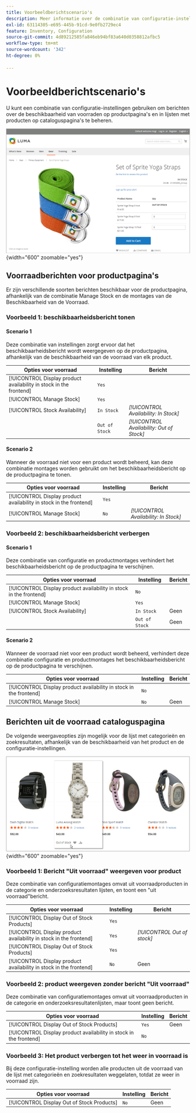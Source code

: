 ```yaml
---
title: Voorbeeldberichtscenario's
description: Meer informatie over de combinatie van configuratie-instellingen die berichten over de beschikbaarheid van voorraden op productpagina's en in lijsten met producten op cataloguspagina's bepalen.
exl-id: 63114305-e695-445b-91cd-9e0fb2729ec4
feature: Inventory, Configuration
source-git-commit: 4d89212585fa846eb94bf83a640d0358812afbc5
workflow-type: tm+mt
source-wordcount: '342'
ht-degree: 0%

---
```


# Voorbeeldberichtscenario&#39;s

U kunt een combinatie van configuratie-instellingen gebruiken om berichten over de beschikbaarheid van voorraden op productpagina&#39;s en in lijsten met producten op cataloguspagina&#39;s te beheren.

![Gegroepeerd product met bericht &quot;Uit voorraad&quot;](assets/storefront-out-of-stock-message.png){width="600" zoomable="yes"}

## Voorraadberichten voor productpagina&#39;s

Er zijn verschillende soorten berichten beschikbaar voor de productpagina, afhankelijk van de combinatie Manage Stock en de montages van de Beschikbaarheid van de Voorraad.

### Voorbeeld 1: beschikbaarheidsbericht tonen

#### Scenario 1

Deze combinatie van instellingen zorgt ervoor dat het beschikbaarheidsbericht wordt weergegeven op de productpagina, afhankelijk van de beschikbaarheid van de voorraad van elk product.

| Opties voor voorraad | Instelling | Bericht |
|--|--|--|
| [!UICONTROL Display product availability in stock in the frontend] | `Yes` | |
| [!UICONTROL Manage Stock] | `Yes` | |
| [!UICONTROL Stock Availability] | `In Stock` | _[!UICONTROL Availability: In Stock]_ |
| | `Out of Stock` | _[!UICONTROL Availability: Out of Stock]_ |

#### Scenario 2

Wanneer de voorraad niet voor een product wordt beheerd, kan deze combinatie montages worden gebruikt om het beschikbaarheidsbericht op de productpagina te tonen.

| Opties voor voorraad | Instelling | Bericht |
|--|--|--|
| [!UICONTROL Display product availability in stock in the frontend] | `Yes` |  |
| [!UICONTROL Manage Stock] | `No` | _[!UICONTROL Availability: In Stock]_ |

### Voorbeeld 2: beschikbaarheidsbericht verbergen

#### Scenario 1

Deze combinatie van configuratie en productmontages verhindert het beschikbaarheidsbericht op de productpagina te verschijnen.

| Opties voor voorraad | Instelling | Bericht |
|--|--|--|
| [!UICONTROL Display product availability in stock in the frontend] | `No` |  |
| [!UICONTROL Manage Stock] | `Yes` |  |
| [!UICONTROL Stock Availability] | `In Stock` | Geen |
|  | `Out of Stock` | Geen |

#### Scenario 2

Wanneer de voorraad niet voor een product wordt beheerd, verhindert deze combinatie configuratie en productmontages het beschikbaarheidsbericht op de productpagina te verschijnen.

| Opties voor voorraad | Instelling | Bericht |
|--|--|--|
| [!UICONTROL Display product availability in stock in the frontend] | `No` |  |
| [!UICONTROL Manage Stock] | `No` | Geen |

## Berichten uit de voorraad cataloguspagina

De volgende weergaveopties zijn mogelijk voor de lijst met categorieën en zoekresultaten, afhankelijk van de beschikbaarheid van het product en de configuratie-instellingen.

![Bericht uit de voorraad op rubriekpagina](assets/storefront-out-of-stock-catalog-page.png){width="600" zoomable="yes"}

### Voorbeeld 1: Bericht &quot;Uit voorraad&quot; weergeven voor product

Deze combinatie van configuratiemontages omvat uit voorraadproducten in de categorie en onderzoeksresultaten lijsten, en toont een &quot;uit voorraad&quot;bericht.

| Opties voor voorraad | Instelling | Bericht |
|--|--|--|
| [!UICONTROL Display Out of Stock Products] | `Yes` |  |
| [!UICONTROL Display product availability in stock in the frontend] | `Yes` | _[!UICONTROL Out of stock]_ |
| [!UICONTROL Display Out of Stock Products] | `Yes` |  |
| [!UICONTROL Display product availability in stock in the frontend] | `No` | Geen |

### Voorbeeld 2: product weergeven zonder bericht &quot;Uit voorraad&quot;

Deze combinatie van configuratiemontages omvat uit voorraadproducten in de categorie en onderzoeksresultatenlijsten, maar toont geen bericht.

| Opties voor voorraad | Instelling | Bericht |
|--|--|--|
| [!UICONTROL Display Out of Stock Products] | `Yes` | Geen |
| [!UICONTROL Display product availability in stock in the frontend] | `No` |  |

### Voorbeeld 3: Het product verbergen tot het weer in voorraad is

Bij deze configuratie-instelling worden alle producten uit de voorraad van de lijst met categorieën en zoekresultaten weggelaten, totdat ze weer in voorraad zijn.

| Opties voor voorraad | Instelling | Bericht |
|--|--|--|
| [!UICONTROL Display Out of Stock Products] | `No` | Geen |
